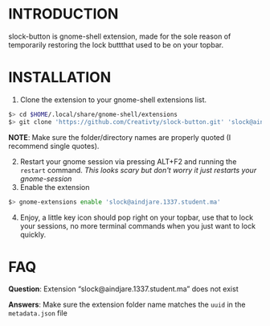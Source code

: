 # INTRODUCTION
slock-button is gnome-shell extension, made for the sole reason of temporarily restoring the lock buttthat used to be on your topbar.

# INSTALLATION
1. Clone the extension to your gnome-shell extensions list.
```bash
$> cd $HOME/.local/share/gnome-shell/extensions
$> git clone 'https://github.com/Creativty/slock-button.git' 'slock@aindjare.1337.student.ma'
```
**NOTE**: Make sure the folder/directory names are properly quoted (I recommend single quotes).

2. Restart your gnome session via pressing ALT+F2 and running the `restart` command.
_This looks scary but don't worry it just restarts your gnome-session_
3. Enable the extension
```bash
$> gnome-extensions enable 'slock@aindjare.1337.student.ma'
```
4. Enjoy, a little key icon should pop right on your topbar, use that to lock your sessions, no more terminal commands when you just want to lock quickly.

# FAQ
**Question**: Extension “slock\@aindjare.1337.student.ma” does not exist

**Answers**: Make sure the extension folder name matches the `uuid` in the `metadata.json` file
